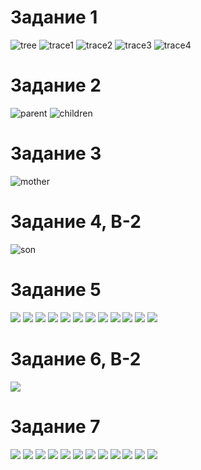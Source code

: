# Задание 1
![tree](https://github.com/petrichor27/Prolog/blob/main/PicsForLR1/1.1.png)
![trace1](https://github.com/petrichor27/Prolog/blob/main/PicsForLR1/1.2.png)
![trace2](https://github.com/petrichor27/Prolog/blob/main/PicsForLR1/1.3.png)
![trace3](https://github.com/petrichor27/Prolog/blob/main/PicsForLR1/1.4.png)
![trace4](https://github.com/petrichor27/Prolog/blob/main/PicsForLR1/1.5.png)

# Задание 2
![parent](https://github.com/petrichor27/Prolog/blob/main/PicsForLR1/2.1.png)
![children](https://github.com/petrichor27/Prolog/blob/main/PicsForLR1/2.2.png)

# Задание 3
![mother](https://github.com/petrichor27/Prolog/blob/main/PicsForLR1/3.1.png)

# Задание 4, В-2
![son](https://github.com/petrichor27/Prolog/blob/main/PicsForLR1/4.1.png)

# Задание 5
![](https://github.com/petrichor27/Prolog/blob/main/PicsForLR1/5.1.png)
![](https://github.com/petrichor27/Prolog/blob/main/PicsForLR1/5.2.png)
![](https://github.com/petrichor27/Prolog/blob/main/PicsForLR1/5.3.png)
![](https://github.com/petrichor27/Prolog/blob/main/PicsForLR1/5.4.png)
![](https://github.com/petrichor27/Prolog/blob/main/PicsForLR1/5.5.png)
![](https://github.com/petrichor27/Prolog/blob/main/PicsForLR1/5.6.png)
![](https://github.com/petrichor27/Prolog/blob/main/PicsForLR1/5.7.png)
![](https://github.com/petrichor27/Prolog/blob/main/PicsForLR1/5.8.png)
![](https://github.com/petrichor27/Prolog/blob/main/PicsForLR1/5.9.png)
![](https://github.com/petrichor27/Prolog/blob/main/PicsForLR1/5.10.png)
![](https://github.com/petrichor27/Prolog/blob/main/PicsForLR1/5.11.png)
![](https://github.com/petrichor27/Prolog/blob/main/PicsForLR1/5.12.png)

# Задание 6, В-2
![](https://github.com/petrichor27/Prolog/blob/main/PicsForLR1/6.1.png)

# Задание 7
![](https://github.com/petrichor27/Prolog/blob/main/PicsForLR1/7.1.png)
![](https://github.com/petrichor27/Prolog/blob/main/PicsForLR1/7.2.png)
![](https://github.com/petrichor27/Prolog/blob/main/PicsForLR1/7.3.png)
![](https://github.com/petrichor27/Prolog/blob/main/PicsForLR1/7.4.png)
![](https://github.com/petrichor27/Prolog/blob/main/PicsForLR1/7.5.png)
![](https://github.com/petrichor27/Prolog/blob/main/PicsForLR1/7.6.png)
![](https://github.com/petrichor27/Prolog/blob/main/PicsForLR1/7.7.png)
![](https://github.com/petrichor27/Prolog/blob/main/PicsForLR1/7.8.png)
![](https://github.com/petrichor27/Prolog/blob/main/PicsForLR1/7.9.png)
![](https://github.com/petrichor27/Prolog/blob/main/PicsForLR1/7.10.png)
![](https://github.com/petrichor27/Prolog/blob/main/PicsForLR1/7.11.png)
![](https://github.com/petrichor27/Prolog/blob/main/PicsForLR1/7.12.png)
